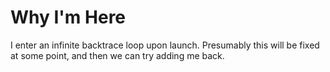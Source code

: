 # Why I'm Here
I enter an infinite backtrace loop upon launch. Presumably this will be fixed at some point, and then we can try adding me back.
